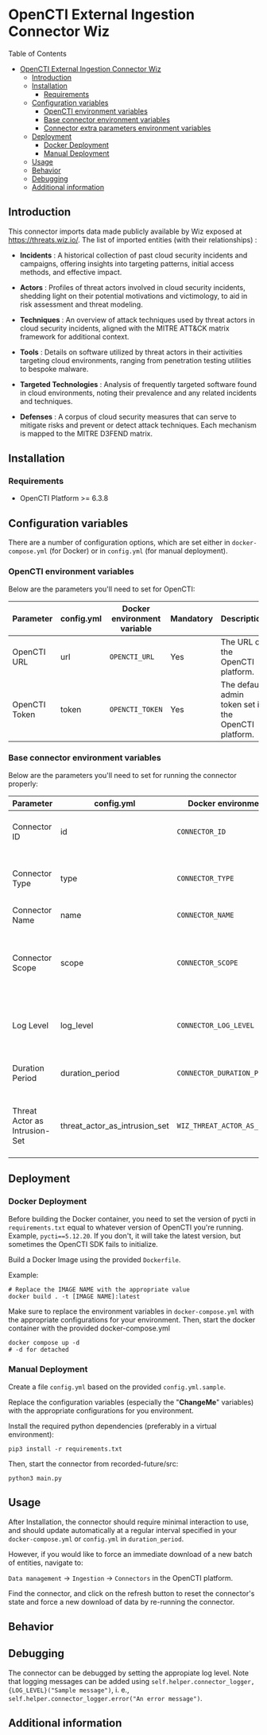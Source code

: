 # OpenCTI External Ingestion Connector Wiz

Table of Contents

- [OpenCTI External Ingestion Connector Wiz](#opencti-external-ingestion-connector-wiz)
  - [Introduction](#introduction)
  - [Installation](#installation)
    - [Requirements](#requirements)
  - [Configuration variables](#configuration-variables)
    - [OpenCTI environment variables](#opencti-environment-variables)
    - [Base connector environment variables](#base-connector-environment-variables)
    - [Connector extra parameters environment variables](#connector-extra-parameters-environment-variables)
  - [Deployment](#deployment)
    - [Docker Deployment](#docker-deployment)
    - [Manual Deployment](#manual-deployment)
  - [Usage](#usage)
  - [Behavior](#behavior)
  - [Debugging](#debugging)
  - [Additional information](#additional-information)

## Introduction

This connector imports data made publicly available by Wiz exposed at https://threats.wiz.io/.
The list of imported entities (with their relationships) :

- **Incidents** : A historical collection of past cloud security incidents and campaigns, offering insights into targeting patterns, initial access methods, and effective impact.

- **Actors** : Profiles of threat actors involved in cloud security incidents, shedding light on their potential motivations and victimology, to aid in risk assessment and threat modeling.

- **Techniques** : An overview of attack techniques used by threat actors in cloud security incidents, aligned with the MITRE ATT&CK matrix framework for additional context.

- **Tools** : Details on software utilized by threat actors in their activities targeting cloud environments, ranging from penetration testing utilities to bespoke malware.

- **Targeted Technologies** : Analysis of frequently targeted software found in cloud environments, noting their prevalence and any related incidents and techniques.

- **Defenses** : A corpus of cloud security measures that can serve to mitigate risks and prevent or detect attack techniques. Each mechanism is mapped to the MITRE D3FEND matrix.



## Installation

### Requirements

- OpenCTI Platform >= 6.3.8

## Configuration variables

There are a number of configuration options, which are set either in `docker-compose.yml` (for Docker) or
in `config.yml` (for manual deployment).

### OpenCTI environment variables

Below are the parameters you'll need to set for OpenCTI:

| Parameter     | config.yml | Docker environment variable | Mandatory | Description                                          |
|---------------|------------|-----------------------------|-----------|------------------------------------------------------|
| OpenCTI URL   | url        | `OPENCTI_URL`               | Yes       | The URL of the OpenCTI platform.                     |
| OpenCTI Token | token      | `OPENCTI_TOKEN`             | Yes       | The default admin token set in the OpenCTI platform. |

### Base connector environment variables

Below are the parameters you'll need to set for running the connector properly:

| Parameter                       | config.yml                    | Docker environment variable         | Default         | Mandatory | Description                                                                              |
|---------------------------------|-------------------------------|-------------------------------------|-----------------|-----------|------------------------------------------------------------------------------------------|
| Connector ID                    | id                            | `CONNECTOR_ID`                      | /               | Yes       | A unique `UUIDv4` identifier for this connector instance.                                |
| Connector Type                  | type                          | `CONNECTOR_TYPE`                    | EXTERNAL_IMPORT | Yes       | Should always be set to `EXTERNAL_IMPORT` for this connector.                            |
| Connector Name                  | name                          | `CONNECTOR_NAME`                    |                 | Yes       | Name of the connector.                                                                   |
| Connector Scope                 | scope                         | `CONNECTOR_SCOPE`                   |                 | Yes       | The scope or type of data the connector is importing, either a MIME type or Stix Object. |
| Log Level                       | log_level                     | `CONNECTOR_LOG_LEVEL`               | info            | Yes       | Determines the verbosity of the logs. Options are `debug`, `info`, `warn`, or `error`.   |
| Duration Period                 | duration_period               | `CONNECTOR_DURATION_PERIOD`         | PT1D            | No        | Determines how often the connector should run.                                           |
| Threat Actor as Intrusion-Set   | threat_actor_as_intrusion_set | `WIZ_THREAT_ACTOR_AS_INTRUSION_SET` | False           | No        | Convert Threat Actor objects to Intrusion Set objects. Defaults to `False`.              |

## Deployment

### Docker Deployment

Before building the Docker container, you need to set the version of pycti in `requirements.txt` equal to whatever
version of OpenCTI you're running. Example, `pycti==5.12.20`. If you don't, it will take the latest version, but
sometimes the OpenCTI SDK fails to initialize.

Build a Docker Image using the provided `Dockerfile`.

Example:

```shell
# Replace the IMAGE NAME with the appropriate value
docker build . -t [IMAGE NAME]:latest
```

Make sure to replace the environment variables in `docker-compose.yml` with the appropriate configurations for your
environment. Then, start the docker container with the provided docker-compose.yml

```shell
docker compose up -d
# -d for detached
```

### Manual Deployment

Create a file `config.yml` based on the provided `config.yml.sample`.

Replace the configuration variables (especially the "**ChangeMe**" variables) with the appropriate configurations for
you environment.

Install the required python dependencies (preferably in a virtual environment):

```shell
pip3 install -r requirements.txt
```

Then, start the connector from recorded-future/src:

```shell
python3 main.py
```

## Usage

After Installation, the connector should require minimal interaction to use, and should update automatically at a regular interval specified in your `docker-compose.yml` or `config.yml` in `duration_period`.

However, if you would like to force an immediate download of a new batch of entities, navigate to:

`Data management` -> `Ingestion` -> `Connectors` in the OpenCTI platform.

Find the connector, and click on the refresh button to reset the connector's state and force a new
download of data by re-running the connector.

## Behavior

<!--
Describe how the connector functions:
* What data is ingested, updated, or modified
* Important considerations for users when utilizing this connector
* Additional relevant details
-->


## Debugging

The connector can be debugged by setting the appropiate log level.
Note that logging messages can be added using `self.helper.connector_logger,{LOG_LEVEL}("Sample message")`, i.
e., `self.helper.connector_logger.error("An error message")`.

<!-- Any additional information to help future users debug and report detailed issues concerning this connector -->

## Additional information

<!--
Any additional information about this connector
* What information is ingested/updated/changed
* What should the user take into account when using this connector
* ...
-->
